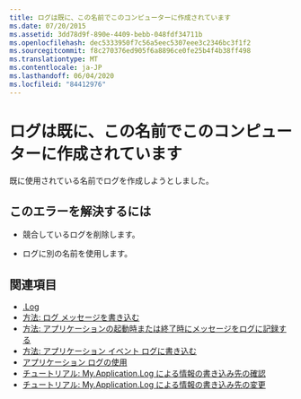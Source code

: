 ```yaml
---
title: ログは既に、この名前でこのコンピューターに作成されています
ms.date: 07/20/2015
ms.assetid: 3dd78d9f-890e-4409-bebb-048fdf34711b
ms.openlocfilehash: dec5333950f7c56a5eec5307eee3c2346bc3f1f2
ms.sourcegitcommit: f8c270376ed905f6a8896ce0fe25b4f4b38ff498
ms.translationtype: MT
ms.contentlocale: ja-JP
ms.lasthandoff: 06/04/2020
ms.locfileid: "84412976"
---
```

# <a name="a-log-has-already-been-created-with-this-name-on-this-machine"></a>ログは既に、この名前でこのコンピューターに作成されています
既に使用されている名前でログを作成しようとしました。  
  
## <a name="to-correct-this-error"></a>このエラーを解決するには  
  
- 競合しているログを削除します。  
  
- ログに別の名前を使用します。  
  
## <a name="see-also"></a>関連項目

- [.Log](xref:Microsoft.VisualBasic.ApplicationServices.ApplicationBase.Log)
- [方法: ログ メッセージを書き込む](../developing-apps/programming/log-info/how-to-write-log-messages.md)
- [方法: アプリケーションの起動時または終了時にメッセージをログに記録する](../developing-apps/programming/log-info/how-to-log-messages-when-the-application-starts-or-shuts-down.md)
- [方法: アプリケーション イベント ログに書き込む](../developing-apps/programming/log-info/how-to-write-to-an-application-event-log.md)
- [アプリケーション ログの使用](../developing-apps/programming/log-info/working-with-application-logs.md)
- [チュートリアル: My.Application.Log による情報の書き込み先の確認](../developing-apps/programming/log-info/walkthrough-determining-where-my-application-log-writes-information.md)
- [チュートリアル: My.Application.Log による情報の書き込み先の変更](../developing-apps/programming/log-info/walkthrough-changing-where-my-application-log-writes-information.md)
